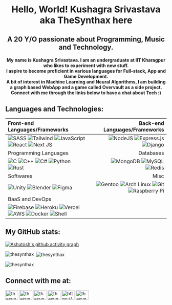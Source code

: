 <h1 align="center">Hello, World! Kushagra Srivastava aka TheSynthax here</h1>
<h2 align="center">A 20 Y/O passionate about Programming, Music and Technology. </h3>
<h4 align="center">
My name is Kushagra Srivastava. I am an undergraduate at IIT Kharagpur who likes to experiment with new stuff. <br>
I aspire to become proficient in various languages for Full-stack, App and Game Development. <br>
A bit of interest in Machine Learning and Neural Algorithms, I am building a graph based WebApp and a game called Overvault as a side project. <br>
Connect with me through the links below to have a chat about Tech :)
</h4>


<!--
<p align="left"> <img src="https://komarev.com/ghpvc/?username=thesynthax&label=Profile%20views&color=0e75b6&style=flat" alt="thesynthax" /> </p>
-->

## Languages and Technologies:
| Front-end Languages/Frameworks | Back-end Languages/Frameworks |
| :--- | ---: |
| ![SASS](https://img.shields.io/badge/Sass-CC6699?style=for-the-badge&logo=sass&logoColor=white) ![Tailwind](https://img.shields.io/badge/Tailwind_CSS-38B2AC?style=for-the-badge&logo=tailwind-css&logoColor=white) ![JavaScript](https://img.shields.io/badge/javascript-%23323330.svg?style=for-the-badge&logo=javascript&logoColor=%23F7DF1E) ![React](https://img.shields.io/badge/react-%2320232a.svg?style=for-the-badge&logo=react&logoColor=%2361DAFB) ![Next JS](https://img.shields.io/badge/Next-black?style=for-the-badge&logo=next.js&logoColor=white)| ![NodeJS](https://img.shields.io/badge/node.js-6DA55F?style=for-the-badge&logo=node.js&logoColor=white) ![Express.js](https://img.shields.io/badge/express.js-%23404d59.svg?style=for-the-badge&logo=express&logoColor=%2361DAFB) ![Django](https://img.shields.io/badge/-Django-092E20?style=for-the-badge&logo=django&logoColor=white) | 
| Programming Languages | Databases |
| ![C](https://img.shields.io/badge/-C-darkblue?style=for-the-badge&logo=C&logoColor=white) ![C++](https://img.shields.io/badge/-C++-darkblue?style=for-the-badge&logo=C%2B%2B&logoColor=white) ![C#](https://img.shields.io/badge/-C%23-purple?style=for-the-badge&logo=C-sharp&logoColor=white) ![Python](https://img.shields.io/badge/-python-3776AB?style=for-the-badge&logo=python&logoColor=white) ![Rust](https://img.shields.io/badge/-Rust-black?style=for-the-badge&logo=rust&logoColor=white) | ![MongoDB](https://img.shields.io/badge/MongoDB-%234ea94b.svg?style=for-the-badge&logo=mongodb&logoColor=white) ![MySQL](https://img.shields.io/badge/mysql-%2300f.svg?style=for-the-badge&logo=mysql&logoColor=white) ![Redis](https://img.shields.io/badge/redis-%23DD0031.svg?&style=for-the-badge&logo=redis&logoColor=white) |
| Softwares | Misc |
| ![Unity](https://img.shields.io/badge/-Unity-100000?style=for-the-badge&logo=unity&logoColor=white) ![Blender](https://img.shields.io/badge/-Blender-F5792A?style=for-the-badge&logo=gnu-bash&logoColor=white) ![Figma](https://img.shields.io/badge/-Figma-F24E1E?style=for-the-badge&logo=figma&logoColor=white) | ![Gentoo](https://img.shields.io/badge/-Gentoo-blueviolet?style=for-the-badge&logo=gentoo&logoColor=white) ![Arch Linux](https://img.shields.io/badge/-Arch_Linux-1793D1?style=for-the-badge&logo=arch-linux&logoColor=white) ![Git](https://img.shields.io/badge/-Git-E44C30?style=for-the-badge&logo=git&logoColor=white) ![Raspberry Pi](https://img.shields.io/badge/-Raspberry_Pi-A22846?style=for-the-badge&logo=Raspberry%20Pi&logoColor=white) |
| BaaS and DevOps |
| ![Firebase](https://img.shields.io/badge/firebase-%23039BE5.svg?style=for-the-badge&logo=firebase) ![Heroku](https://img.shields.io/badge/heroku-%23430098.svg?style=for-the-badge&logo=heroku&logoColor=white) ![Vercel](https://img.shields.io/badge/vercel-%23000000.svg?style=for-the-badge&logo=vercel&logoColor=white)  ![AWS](https://img.shields.io/badge/AWS-232F3E?style=for-the-badge&logo=amazon-aws&logoColor=white)  ![Docker](https://img.shields.io/badge/-Docker-092E20?style=for-the-badge&logo=docker&logoColor=white)  ![Shell](https://img.shields.io/badge/-Shell-black?style=for-the-badge&logo=gnu-bash&logoColor=white) |

## My GitHub stats:
[![Ashutosh's github activity graph](https://github-readme-activity-graph.cyclic.app/graph?username=thesynthax&theme=react-dark)](https://github.com/thesynthax/github-readme-activity-graph)
<p><img align="left" src="https://github-readme-stats.vercel.app/api/top-langs?username=thesynthax&show_icons=true&locale=en&layout=compact&theme=city_lights" alt="thesynthax" /></p>
<p>&nbsp;<img align="center" src="https://github-readme-stats.vercel.app/api?username=thesynthax&show_icons=true&locale=en&theme=city_lights" alt="thesynthax" /></p>
<p><img align="center" src="https://github-readme-streak-stats.herokuapp.com/?user=thesynthax&theme=city-lights" alt="thesynthax" /></p>

## Connect with me at: 
<p align="left">
<a href="https://codepen.io/thesynthax" target="blank"><img align="center" src="https://raw.githubusercontent.com/rahuldkjain/github-profile-readme-generator/master/src/images/icons/Social/codepen.svg" alt="thesynthax" height="30" width="40" /></a>
<a href="https://linkedin.com/in/thesynthax" target="blank"><img align="center" src="https://raw.githubusercontent.com/rahuldkjain/github-profile-readme-generator/master/src/images/icons/Social/linked-in-alt.svg" alt="thesynthax" height="30" width="40" /></a>
<a href="https://stackoverflow.com/users/thesynthax" target="blank"><img align="center" src="https://raw.githubusercontent.com/rahuldkjain/github-profile-readme-generator/master/src/images/icons/Social/stack-overflow.svg" alt="thesynthax" height="30" width="40" /></a>
<a href="https://instagram.com/thesynthaxx" target="blank"><img align="center" src="https://raw.githubusercontent.com/rahuldkjain/github-profile-readme-generator/master/src/images/icons/Social/instagram.svg" alt="thesynthaxx" height="30" width="40" /></a>
<a href="https://www.youtube.com/c/https://www.youtube.com/channel/uckp900h41jbeidlvinktddw" target="blank"><img align="center" src="https://raw.githubusercontent.com/rahuldkjain/github-profile-readme-generator/master/src/images/icons/Social/youtube.svg" alt="https://www.youtube.com/channel/uckp900h41jbeidlvinktddw" height="30" width="40" /></a>
<a href="https://codeforces.com/profile/thesynthax" target="blank"><img align="center" src="https://raw.githubusercontent.com/rahuldkjain/github-profile-readme-generator/master/src/images/icons/Social/codeforces.svg" alt="thesynthax" height="30" width="40" /></a>
</p>
